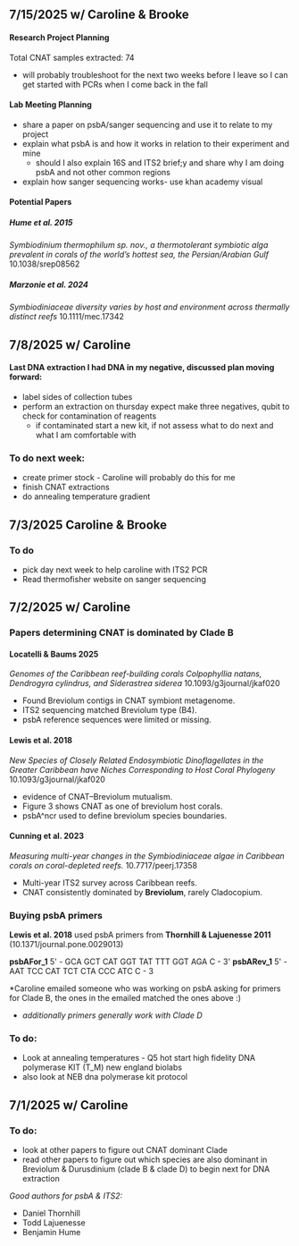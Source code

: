 ## 7/15/2025 w/ Caroline & Brooke
#### Research Project Planning
Total CNAT samples extracted: 74 
- will probably troubleshoot for the next two weeks before I leave so I can get started with PCRs when I come back in the fall 
#### Lab Meeting Planning 
- share a paper on psbA/sanger sequencing and use it to relate to my project 
- explain what psbA is and how it works in relation to their experiment and mine 
	- should I also explain 16S and ITS2 brief;y and share why I am doing psbA and not other common regions 
- explain how sanger sequencing works- use khan academy visual 
#### Potential Papers 
##### Hume et al. 2015 
*Symbiodinium thermophilum sp. nov., a thermotolerant symbiotic alga prevalent in corals of the world’s hottest sea, the Persian/Arabian Gulf* 10.1038/srep08562 
##### Marzonie et al. 2024
*Symbiodiniaceae diversity varies by host and environment across thermally distinct reefs* 10.1111/mec.17342

## 7/8/2025 w/ Caroline 
#### Last DNA extraction I had DNA in my negative, discussed plan moving forward:
- label sides of collection tubes 
- perform an extraction on thursday expect make three negatives, qubit to check for contamination of reagents
	- if contaminated start a new kit, if not assess what to do next and what I am comfortable with 

### To do next week:
- create primer stock - Caroline will probably do this for me 
- finish CNAT extractions
- do annealing temperature gradient

## 7/3/2025 Caroline & Brooke
### To do 
- pick day next week to help caroline with ITS2 PCR 
- Read thermofisher website on sanger sequencing
## 7/2/2025 w/ Caroline 
### Papers determining CNAT is dominated by Clade B 
#### Locatelli & Baums 2025 
*Genomes of the Caribbean reef-building corals Colpophyllia natans, Dendrogyra cylindrus, and Siderastrea siderea* 10.1093/g3journal/jkaf020
- Found Breviolum contigs in CNAT symbiont metagenome.
- ITS2 sequencing matched Breviolum type (B4).
- psbA reference sequences were limited or missing.
#### Lewis et al. 2018 
*New Species of Closely Related Endosymbiotic Dinoflagellates in the Greater Caribbean have Niches Corresponding to Host Coral Phylogeny* 10.1093/g3journal/jkaf020
- evidence of CNAT–Breviolum mutualism.
- Figure 3 shows CNAT as one of breviolum host corals.
- psbA^ncr used to define breviolum species boundaries.
#### Cunning et al. 2023 
*Measuring multi-year changes in the Symbiodiniaceae algae in Caribbean corals on coral-depleted reefs.* 10.7717/peerj.17358
- Multi-year ITS2 survey across Caribbean reefs.
- CNAT consistently dominated by **Breviolum**, rarely Cladocopium.

### Buying psbA primers
**Lewis et al. 2018** used psbA primers from **Thornhill & Lajuenesse 2011**  (10.1371/journal.pone.0029013) 

**psbAFor_1**        5' - GCA GCT CAT GGT TAT TTT GGT AGA C - 3'
**psbARev_1**       5' - AAT TCC CAT TCT CTA CCC ATC C - 3

*Caroline emailed someone who was working on psbA asking for primers for Clade B, the ones in the emailed matched the ones above :) 
- *additionally primers generally work with Clade D* 
### To do:
- Look at annealing temperatures - Q5 hot start high fidelity DNA polymerase KIT (T_M) new england biolabs
- also look at NEB dna polymerase kit protocol
## 7/1/2025 w/ Caroline
### To do:
- look at other papers to figure out CNAT dominant Clade 
- read other papers to figure out which species are also dominant in Breviolum & Durusdinium (clade B & clade D) to begin next for DNA extraction 

*Good authors for psbA & ITS2:*
- Daniel Thornhill
- Todd Lajuenesse 
- Benjamin Hume 


